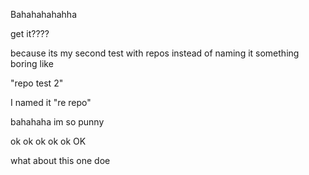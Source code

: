 Bahahahahahha

get it????

because its my second test with repos instead of naming it something boring like 

"repo test 2" 

I named it "re repo" 

bahahaha im so punny 


ok ok ok ok ok OK

what about this one doe 